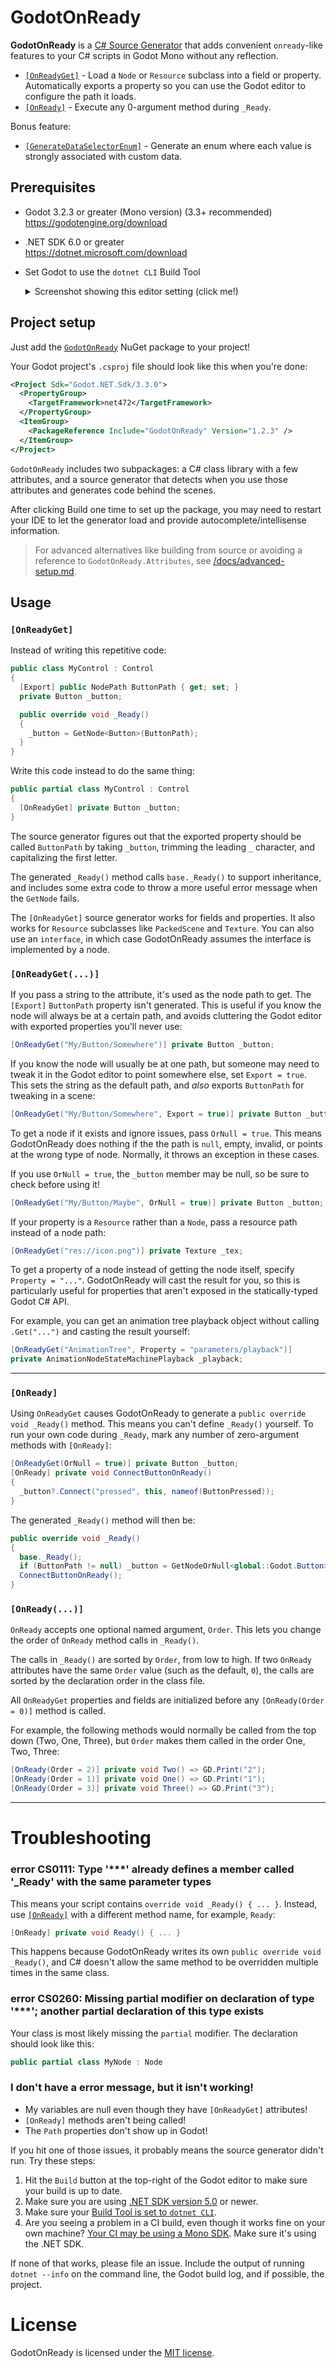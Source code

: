 # GodotOnReady

**GodotOnReady** is a [C# Source Generator] that adds convenient `onready`-like
features to your C# scripts in Godot Mono without any reflection.

* [`[OnReadyGet]`](#onreadyget) - Load a `Node` or `Resource` subclass into a
  field or property. Automatically exports a property so you can use the Godot
  editor to configure the path it loads.
* [`[OnReady]`](#OnReady) - Execute any 0-argument method during `_Ready`.

Bonus feature:

* [`[GenerateDataSelectorEnum]`](docs/GenerateDataSelectorEnum.md) - Generate an enum
  where each value is strongly associated with custom data.

## Prerequisites

* Godot 3.2.3 or greater (Mono version) (3.3+ recommended)  
  <https://godotengine.org/download>

* .NET SDK 6.0 or greater  
  <https://dotnet.microsoft.com/download>

* Set Godot to use the `dotnet CLI` Build Tool  
  <details><summary>Screenshot showing this editor setting (click me!)</summary>

  ![](docs/img/EditorSettings-BuildTool-cli.png)

  </details>

## Project setup

Just add the [`GodotOnReady`](https://www.nuget.org/packages/GodotOnReady)
NuGet package to your project!

Your Godot project's `.csproj` file should look like this when you're done:

```xml
<Project Sdk="Godot.NET.Sdk/3.3.0">
  <PropertyGroup>
    <TargetFramework>net472</TargetFramework>
  </PropertyGroup>
  <ItemGroup>
    <PackageReference Include="GodotOnReady" Version="1.2.3" />
  </ItemGroup>
</Project>
```

`GodotOnReady` includes two subpackages: a C# class library with a few attributes, and a source generator that detects when you use those attributes and generates code behind the scenes.

After clicking Build one time to set up the package, you may need to restart your IDE to let the generator load and provide autocomplete/intellisense information.

> For advanced alternatives like building from source or avoiding a reference to `GodotOnReady.Attributes`, see [/docs/advanced-setup.md](/docs/advanced-setup.md).

## Usage

### `[OnReadyGet]`

Instead of writing this repetitive code:

```cs
public class MyControl : Control
{
  [Export] public NodePath ButtonPath { get; set; }
  private Button _button;

  public override void _Ready()
  {
    _button = GetNode<Button>(ButtonPath);
  }
}
```

Write this code instead to do the same thing:

```cs
public partial class MyControl : Control
{
  [OnReadyGet] private Button _button;
}
```

The source generator figures out that the exported property should be called
`ButtonPath` by taking `_button`, trimming the leading `_` character, and
capitalizing the first letter.

The generated `_Ready()` method calls `base._Ready()` to support inheritance,
and includes some extra code to throw a more useful error message when the
`GetNode` fails.

The `[OnReadyGet]` source generator works for fields and properties. It also
works for `Resource` subclasses like `PackedScene` and `Texture`. You can also
use an `interface`, in which case GodotOnReady assumes the interface is
implemented by a node.

### `[OnReadyGet(...)]`

If you pass a string to the attribute, it's used as the node path to get. The
`[Export]` `ButtonPath` property isn't generated. This is useful if you know the
node will always be at a certain path, and avoids cluttering the Godot editor
with exported properties you'll never use:

```cs
[OnReadyGet("My/Button/Somewhere")] private Button _button;
```

If you know the node will usually be at one path, but someone may need to tweak
it in the Godot editor to point somewhere else, set `Export = true`. This sets
the string as the default path, and *also* exports `ButtonPath` for tweaking in
a scene:

```cs
[OnReadyGet("My/Button/Somewhere", Export = true)] private Button _button;
```

To get a node if it exists and ignore issues, pass `OrNull = true`. This means
GodotOnReady does nothing if the the path is `null`, empty, invalid, or points
at the wrong type of node. Normally, it throws an exception in these cases.

If you use `OrNull = true`, the `_button` member may be null, so be sure to
check before using it!

```cs
[OnReadyGet("My/Button/Maybe", OrNull = true)] private Button _button;
```

If your property is a `Resource` rather than a `Node`, pass a resource path
instead of a node path:

```cs
[OnReadyGet("res://icon.png")] private Texture _tex;
```

To get a property of a node instead of getting the node itself, specify
`Property = "..."`. GodotOnReady will cast the result for you, so this is
particularly useful for properties that aren't exposed in the statically-typed
Godot C# API.

For example, you can get an animation tree playback object without calling
`.Get("...")` and casting the result yourself:

```cs
[OnReadyGet("AnimationTree", Property = "parameters/playback")]
private AnimationNodeStateMachinePlayback _playback;
```

---

### `[OnReady]`

Using `OnReadyGet` causes GodotOnReady to generate a `public override void
_Ready()` method. This means you can't define `_Ready()` yourself. To run your
own code during `_Ready`, mark any number of zero-argument methods with
`[OnReady]`:

```cs
[OnReadyGet(OrNull = true)] private Button _button;
[OnReady] private void ConnectButtonOnReady()
{
  _button?.Connect("pressed", this, nameof(ButtonPressed));
}
```

The generated `_Ready()` method will then be:

```cs
public override void _Ready()
{
  base._Ready();
  if (ButtonPath != null) _button = GetNodeOrNull<global::Godot.Button>(ButtonPath);
  ConnectButtonOnReady();
}
```

### `[OnReady(...)]`

`OnReady` accepts one optional named argument, `Order`. This lets you change the order of `OnReady` method calls in `_Ready()`.

The calls in `_Ready()` are sorted by `Order`, from low to high. If two `OnReady` attributes have the same `Order` value (such as the default, `0`), the calls are sorted by the declaration order in the class file.

All `OnReadyGet` properties and fields are initialized before any `[OnReady(Order = 0)]` method is called.

For example, the following methods would normally be called from the top down (Two, One, Three), but `Order` makes them called in the order One, Two, Three:

```cs
[OnReady(Order = 2)] private void Two() => GD.Print("2");
[OnReady(Order = 1)] private void One() => GD.Print("1");
[OnReady(Order = 3)] private void Three() => GD.Print("3");
```

---

# Troubleshooting

### error CS0111: Type '***' already defines a member called '_Ready' with the same parameter types

This means your script contains `override void _Ready() { ... }`. Instead, use [`[OnReady]`](#OnReady) with a different method name, for example, `Ready`:

```cs
[OnReady] private void Ready() { ... }
```

This happens because GodotOnReady writes its own `public override void _Ready()`, and C# doesn't allow the same method to be overridden multiple times in the same class.

### error CS0260: Missing partial modifier on declaration of type '***'; another partial declaration of this type exists

Your class is most likely missing the `partial` modifier. The declaration
should look like this:

```cs
public partial class MyNode : Node
```

### I don't have a error message, but it isn't working!

* My variables are null even though they have `[OnReadyGet]` attributes!
* `[OnReady]` methods aren't being called!
* The `Path` properties don't show up in Godot!

If you hit one of those issues, it probably means the source generator didn't run.
Try these steps:

1. Hit the `Build` button at the top-right of the Godot editor to make sure your build is up to date.
1. Make sure you are using [.NET SDK version 5.0](#Prerequisites) or newer.
1. Make sure your [Build Tool is set to `dotnet CLI`](#Prerequisites).
1. Are you seeing a problem in a CI build, even though it works fine on your own machine? [Your CI may be using a Mono SDK](https://github.com/abarichello/godot-ci/issues/80). Make sure it's using the .NET SDK.

If none of that works, please file an issue. Include the output of
running `dotnet --info` on the command line, the Godot build log,
and if possible, the project.

# License

GodotOnReady is licensed under the [MIT license](LICENSE).


[C# Source Generator]: https://devblogs.microsoft.com/dotnet/new-c-source-generator-samples/
